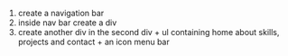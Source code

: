 1. create a navigation bar 
2. inside nav bar create a div
3. create another div in  the second div + ul containing home about skills, projects and contact + an icon menu bar
